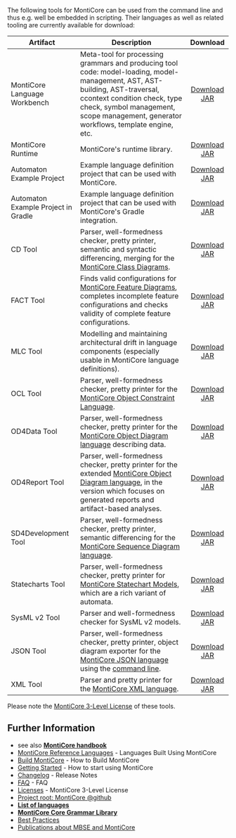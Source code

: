 <!-- (c) https://github.com/MontiCore/monticore -->

The following tools for MontiCore can be used from the command line and 
thus e.g. well be embedded in scripting. Their languages as well as 
related tooling are currently available for download:

<!-- Optimize table display -->
<style>
.md-typeset table:not([class]) {
  font-size:.75rem;
  box-sizing:content-box;
}
.md-typeset table:not([class]) th {
  padding:.3em .7em;
}
.md-typeset table:not([class]) td {
  padding:.3em .7em;
}
</style>

| Artifact                            | Description                     | Download     |
| ----------------------------------- | --------------------------------| :----------: |
| MontiCore Language Workbench        | Meta-tool for processing grammars and producing tool code: model-loading, model-management, AST, AST-building, AST-traversal, ccontext condition check, type check, symbol management, scope management, generator workflows, template engine, etc.  | [Download JAR](https://www.monticore.de/download/monticore.jar) |
| MontiCore Runtime                   | MontiCore's runtime library.                                                                                                                                                                                                                                              | [Download JAR](https://www.monticore.de/download/monticore-rt.jar)                  |
| Automaton Example Project           | Example language definition project that can be used with MontiCore.                                                                                                                                                                                                             | [Download JAR](https://www.monticore.de/download/aut.tar.gz)                        |
| Automaton Example Project in Gradle | Example language definition project that can be used with MontiCore's Gradle integration.                                                                                                                                                                                                                             | [Download JAR](https://www.monticore.de/download/Automaton.zip)                     |
| CD Tool                             | Parser, well-formedness checker, pretty printer, semantic and syntactic differencing, merging for the [MontiCore Class Diagrams](https://github.com/MontiCore/cd4analysis/blob/develop/README.md).                                                               | [Download JAR](https://www.monticore.de/download/MCCD.jar)                          |
| FACT Tool                           | Finds valid configurations for [MontiCore Feature Diagrams](https://github.com/MontiCore/feature-diagram/blob/develop/README.md), completes incomplete feature configurations and checks validity of complete feature configurations.                                                                                                          | [Download JAR](https://www.monticore.de/download/MCFACT.jar)                        |
| MLC Tool                            | Modelling and maintaining architectural drift in language components (especially usable in MontiCore language definitions).                                                                                                                                                                                                                          | [Download JAR](https://www.monticore.de/download/MCMLC.jar)                         |
| OCL Tool                            | Parser, well-formedness checker, pretty printer for the [MontiCore Object Constraint Language](https://github.com/MontiCore/ocl/blob/develop/README.md).                                                                                                                  | [Download JAR](https://www.monticore.de/download/MCOCL.jar)                         |
| OD4Data Tool                        | Parser, well-formedness checker, pretty printer for the [MontiCore Object Diagram language](https://github.com/MontiCore/object-diagram/blob/dev/README.md) describing data.                                                                                                          | [Download JAR](https://www.monticore.de/download/MCOD4Data.jar)                     |
| OD4Report Tool                      | Parser, well-formedness checker, pretty printer for the extended [MontiCore Object Diagram language](https://github.com/MontiCore/object-diagram/blob/dev/README.md), in the version which focuses on generated reports and artifact-based analyses.                                | [Download JAR](https://www.monticore.de/download/MCOD4Report.jar)                   |
| SD4Development Tool                 | Parser, well-formedness checker, pretty printer, semantic differencing for the [MontiCore Sequence Diagram language](https://github.com/MontiCore/sequence-diagram/blob/dev/README.md).                                                                               | [Download JAR](https://www.monticore.de/download/MCSD4Development.jar)              |
| Statecharts Tool                    | Parser, well-formedness checker, pretty printer for [MontiCore Statechart Models](https://github.com/MontiCore/statecharts/blob/dev/README.md), which are a rich variant of automata.                                                                                                                       | [Download JAR](https://www.monticore.de/download/MCStatecharts.jar)                 |
| SysML v2 Tool                    | Parser and well-formedness checker for SysML v2 models. | [Download JAR](https://www.monticore.de/download/MCSysMLv2.jar)                 |
| JSON Tool                           | Parser, well-formedness checker, pretty printer, object diagram exporter for the [MontiCore JSON language](https://github.com/MontiCore/json/blob/develop/README.md) using the <a href="https://github.com/MontiCore/json/blob/develop/src/main/grammars/de/monticore/lang/json.md#usage">command line</a>. | [Download JAR](https://www.monticore.de/download/MCJSON.jar)                        |
| XML Tool                            | Parser and pretty printer for the [MontiCore XML language](https://github.com/MontiCore/json/blob/develop/README.md).                                                                                                                                                                                           | [Download JAR](https://www.monticore.de/download/MCXML.jar)                         |

Please note the [MontiCore 3-Level License](../00.org/Licenses/LICENSE-MONTICORE-3-LEVEL.md) of these tools.

## Further Information

* see also [**MontiCore handbook**](https://www.monticore.de/handbook.pdf)
* [MontiCore Reference Languages](https://monticore.github.io/monticore/docs/DevelopedLanguages/) - Languages Built Using MontiCore
* [Build MontiCore](https://monticore.github.io/monticore/docs/BuildMontiCore/) - How to Build MontiCore
* [Getting Started](https://monticore.github.io/monticore/docs/GettingStarted/) - How to start using MontiCore
* [Changelog](../00.org/Explanations/CHANGELOG.md) - Release Notes
* [FAQ](../00.org/Explanations/FAQ.md) - FAQ 
* [Licenses](../00.org/Licenses/LICENSE-MONTICORE-3-LEVEL.md) - MontiCore 3-Level License
* [Project root: MontiCore @github](https://github.com/MontiCore/monticore)
* [**List of languages**](https://monticore.github.io/monticore/docs/Languages/)
* [**MontiCore Core Grammar Library**](https://github.com/MontiCore/monticore/blob/opendev/monticore-grammar/src/main/grammars/de/monticore/Grammars.md)
* [Best Practices](https://monticore.github.io/monticore/docs/BestPractices/)
* [Publications about MBSE and MontiCore](https://www.se-rwth.de/publications/)
